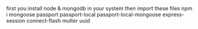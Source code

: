 first you install node & mongodb in your system 
then import these files
npm i mongoose passport passport-local  passport-local-mongoose express-session connect-flash multer uuid

